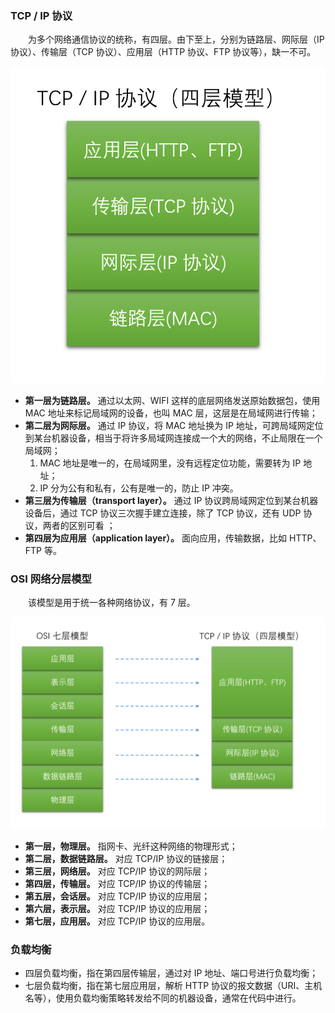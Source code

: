 ### TCP / IP 协议
　　为多个网络通信协议的统称，有四层。由下至上，分别为链路层、网际层（IP 协议）、传输层（TCP 协议）、应用层（HTTP 协议、FTP 协议等），缺一不可。

![avatar](photo_1.png)

- **第一层为链路层。** 通过以太网、WIFI 这样的底层网络发送原始数据包，使用 MAC 地址来标记局域网的设备，也叫 MAC 层，这层是在局域网进行传输；
- **第二层为网际层。** 通过 IP 协议，将 MAC 地址换为 IP 地址，可跨局域网定位到某台机器设备，相当于将许多局域网连接成一个大的网络，不止局限在一个局域网；
    1. MAC 地址是唯一的，在局域网里，没有远程定位功能，需要转为 IP 地址；
    2. IP 分为公有和私有，公有是唯一的，防止 IP 冲突。
- **第三层为传输层（transport layer）。** 通过 IP 协议跨局域网定位到某台机器设备后，通过 TCP 协议三次握手建立连接，除了 TCP 协议，还有 UDP 协议，两者的区别可看 []()；
- **第四层为应用层（application layer）。** 面向应用，传输数据，比如 HTTP、FTP 等。

### OSI 网络分层模型
　　该模型是用于统一各种网络协议，有 7 层。

![avatar](photo_2.png)

- **第一层，物理层。** 指网卡、光纤这种网络的物理形式；
- **第二层，数据链路层。** 对应 TCP/IP 协议的链接层；
- **第三层，网络层。** 对应 TCP/IP 协议的网际层；
- **第四层，传输层。** 对应 TCP/IP 协议的传输层；
- **第五层，会话层。** 对应 TCP/IP 协议的应用层；
- **第六层，表示层。** 对应 TCP/IP 协议的应用层；
- **第七层，应用层。** 对应 TCP/IP 协议的应用层。

### 负载均衡

- 四层负载均衡，指在第四层传输层，通过对 IP 地址、端口号进行负载均衡；
- 七层负载均衡，指在第七层应用层，解析 HTTP 协议的报文数据（URI、主机名等），使用负载均衡策略转发给不同的机器设备，通常在代码中进行。